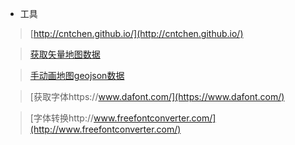 * 工具
>[http://cntchen.github.io/](http://cntchen.github.io/)

>[获取矢量地图数据](http://datav.aliyun.com/tools/atlas/#&lat=33.521903996156105&lng=104.29849999999999&zoom=4)  

>[手动画地图geojson数据](http://geojson.io)

>[获取字体https://www.dafont.com/](https://www.dafont.com/)

>[字体转换http://www.freefontconverter.com/](http://www.freefontconverter.com/)
